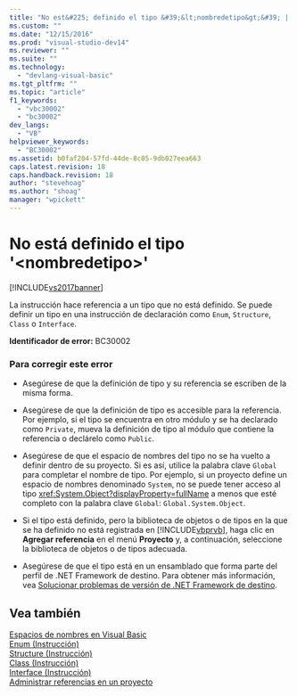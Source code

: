 ```yaml
---
title: "No est&#225; definido el tipo &#39;&lt;nombredetipo&gt;&#39; | Microsoft Docs"
ms.custom: ""
ms.date: "12/15/2016"
ms.prod: "visual-studio-dev14"
ms.reviewer: ""
ms.suite: ""
ms.technology: 
  - "devlang-visual-basic"
ms.tgt_pltfrm: ""
ms.topic: "article"
f1_keywords: 
  - "vbc30002"
  - "bc30002"
dev_langs: 
  - "VB"
helpviewer_keywords: 
  - "BC30002"
ms.assetid: b0faf204-57fd-44de-8c05-9db027eea663
caps.latest.revision: 18
caps.handback.revision: 18
author: "stevehoag"
ms.author: "shoag"
manager: "wpickett"
---
```

# No est&#225; definido el tipo &#39;&lt;nombredetipo&gt;&#39;
[!INCLUDE[vs2017banner](../../../csharp/includes/vs2017banner.md)]

La instrucción hace referencia a un tipo que no está definido.  Se puede definir un tipo en una instrucción de declaración como `Enum`, `Structure`, `Class` o `Interface`.  
  
 **Identificador de error:** BC30002  
  
### Para corregir este error  
  
-   Asegúrese de que la definición de tipo y su referencia se escriben de la misma forma.  
  
-   Asegúrese de que la definición de tipo es accesible para la referencia.  Por ejemplo, si el tipo se encuentra en otro módulo y se ha declarado como `Private`, mueva la definición de tipo al módulo que contiene la referencia o declárelo como `Public`.  
  
-   Asegúrese de que el espacio de nombres del tipo no se ha vuelto a definir dentro de su proyecto.  Si es así, utilice la palabra clave `Global` para completar el nombre de tipo.  Por ejemplo, si un proyecto define un espacio de nombres denominado `System`, no se puede tener acceso al tipo <xref:System.Object?displayProperty=fullName> a menos que esté completo con la palabra clave `Global`: `Global.System.Object`.  
  
-   Si el tipo está definido, pero la biblioteca de objetos o de tipos en la que se ha definido no está registrada en [!INCLUDE[vbprvb](../../../csharp/programming-guide/concepts/linq/includes/vbprvb_md.md)], haga clic en **Agregar referencia** en el menú **Proyecto** y, a continuación, seleccione la biblioteca de objetos o de tipos adecuada.  
  
-   Asegúrese de que el tipo está en un ensamblado que forma parte del perfil de .NET Framework de destino.  Para obtener más información, vea [Solucionar problemas de versión de .NET Framework de destino](/visual-studio/msbuild/troubleshooting-dotnet-framework-targeting-errors).  
  
## Vea también  
 [Espacios de nombres en Visual Basic](../../../visual-basic/programming-guide/program-structure/namespaces.md)   
 [Enum \(Instrucción\)](../../../visual-basic/language-reference/statements/enum-statement.md)   
 [Structure \(Instrucción\)](../../../visual-basic/language-reference/statements/structure-statement.md)   
 [Class \(Instrucción\)](../../../visual-basic/language-reference/statements/class-statement.md)   
 [Interface \(Instrucción\)](../../../visual-basic/language-reference/statements/interface-statement.md)   
 [Administrar referencias en un proyecto](/visual-studio/ide/managing-references-in-a-project)